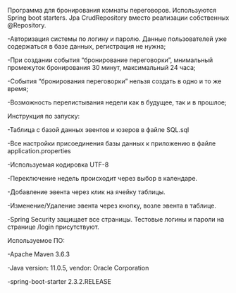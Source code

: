 Программа для бронирования комнаты переговоров.
Используются Spring boot starters. Jpa CrudRepository вместо реализации собственных @Repository.

-Авторизация системы по логину и паролю. Данные пользователей уже содержаться в базе данных, регистрация не нужна;

-При создании события “бронирование переговорки”, мнимальный промежуток бронирования 30 минут, максимальный 24 часа;

-События “бронирования переговорки” нельзя создать в одно и то же время;

-Возможность перелистывания недели как в будущее, так и в прошлое;



Инструкция по запуску:

-Таблица с базой данных эвентов и юзеров в файле SQL.sql

-Все настройки присоединения базы данных к приложению в файле application.properties

-Используемая кодировка UTF-8


-Переключение недель происходит через выбор в календаре.

-Добавление эвента через клик на ячейку таблицы.

-Изменение/Удаление эвента через кнопку, возле эвента в таблице.

-Spring Security защищает все страницы. Тестовые логины и пароли на странице /login присутствуют.





Используемое ПО:

-Apache Maven 3.6.3

-Java version: 11.0.5, vendor: Oracle Corporation 

-spring-boot-starter 2.3.2.RELEASE
